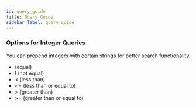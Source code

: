```yaml
---
id: query_guide
title: Query Guide
sidebar_label: query guide
---
```


### Options for Integer Queries

You can prepend integers with certain strings for better search functionality.

* (equal)
* ! (not equal)
* < (less than)
* <= (less than or equal to)
* \> (greater than) 
* \>= (greater than or equal to)
